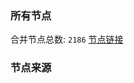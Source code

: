 ### 所有节点
合并节点总数: `2186`
[节点链接](https://raw.githubusercontent.com/rzhy1/11/master/sub/sub_merge_base64.txt)

### 节点来源